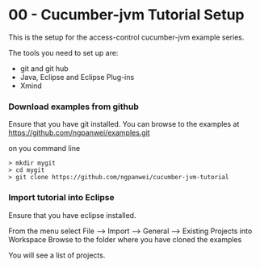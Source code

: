 00 - Cucumber-jvm Tutorial Setup
================================

This is the setup for the access-control cucumber-jvm example series.

The tools you need to set up are:
* git and git hub
* Java, Eclipse and Eclipse Plug-ins
* Xmind

### Download examples from github
Ensure that you have git installed.
You can browse to the examples at https://github.com/ngpanwei/examples.git

on you command line
````
> mkdir mygit
> cd mygit
> git clone https://github.com/ngpanwei/cucumber-jvm-tutorial
````

### Import tutorial into Eclipse
Ensure that you have eclipse installed.

From the menu select
File --> Import --> General --> Existing Projects into Workspace
Browse to the folder where you have cloned the examples
 
You will see a list of projects.



